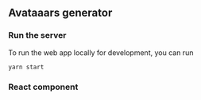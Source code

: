 ## Avataaars generator


### Run the server

To run the web app locally for development, you can run

```bash
yarn start
```

### React component

